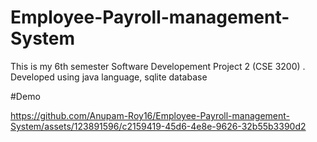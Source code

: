 # Employee-Payroll-management-System
This is my 6th semester Software Developement Project 2 (CSE 3200) . Developed using java language, sqlite database

#Demo


https://github.com/Anupam-Roy16/Employee-Payroll-management-System/assets/123891596/c2159419-45d6-4e8e-9626-32b55b3390d2

